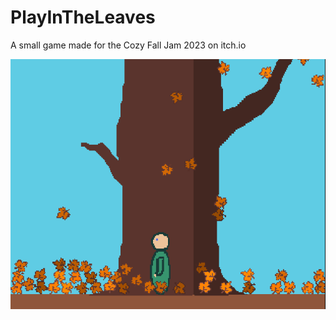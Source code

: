 # PlayInTheLeaves
A small game made for the Cozy Fall Jam 2023 on itch.io

![alt text](Itch_Title_image_630x500.png?raw=true "PlayInTheLeaves")
